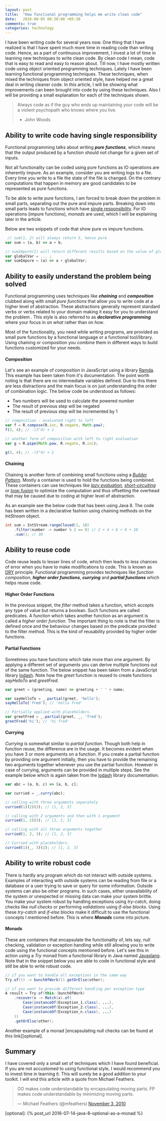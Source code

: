 ```yaml
---
layout: post
title:  "How functional programming helps me write clean code"
date:   2016-08-05 08:30:00 +05:30
comments: true
categories: technology
---
```


I have been writing code for several years now. One thing that I have realized is that I have spent much more 
time in reading code than writing code. Hence, as a part of continuous improvement, I invest a lot of time in learning new techniques to 
write clean code. By clean code I mean, code that is easy to read and easy to reason about. Till now, I have mostly written code 
using object oriented programming techniques. Lately I have been learning functional programming techniques. 
These techniques, when mixed the techniques from object oriented style, have helped me a great deal in writing 
cleaner code. In this article, I will be showing what improvements can been brought into code by using these 
techniques. Also I will be providing a small explanation for each of the techniques shown. 

> Always code as if the guy who ends up maintaining your code will be a violent psychopath who knows where you live. 
> - John Woods

## Ability to write code having single responsibility
Functional programming talks about writing ***pure functions***, which means that the output produced by a function 
should not change for a given set of inputs. 

Not all functionality can be coded using pure functions as IO operations are inherently impure. As an example, consider 
you are writing logs to a file. Every time you write to a file the state of the file is changed. On the contrary 
computations that happen in memory are good candidates to be represented as pure functions. 

To be able to write pure functions, I am forced to break down the problem in small parts, separating out the 
pure and impure parts. Breaking down into small parts leads to functions which have [single responsibility][srp]. For 
IO operations (impure functions), *monads* are used, which I will be explaining later in the article. 

Below are two snippets of code that show pure vs impure functions.

```javascript
 // sum(1, 2) will always return 3, hence pure
var sum = (a, b) => a + b;

// sumImpure(1) will return different results based on the value of globalVar, hence impure
var globalVar = ... ;
var sumImpure = (a) => a + globalVar;
```

## Ability to easily understand the problem being solved
Functional programming uses techniques like ***chaining*** and ***composition*** clubbed along with small 
*pure functions* that allow you to write code at a higher level of abstraction. These abstractions generally 
represent standard verbs or verbs related to your domain making it easy for you to understand the problem . 
This style is also referred to as ***declarative programming*** where your focus in on *what* rather than on *how*.   

Most of the functionality, you need while writing programs, are provided as small pure functions by a functional 
language or a functional tool/library. Using chaining or composition you combine them in different ways to build 
functions customized for your needs. 

#### Composition
Let's see an example of *composition* in JavaScript using a library [Ramda][ramdajs]. This example has been taken 
from it's documentation. The point worth noting is that there are no intermediate variables defined. Due to this 
there are less distractions and the main focus is on just understanding the order of combination logic. 
The below code be understood as follows: 

* Two numbers will be used to calculate the powered number
* The result of previous step will be negated
* The result of previous step will be incremented by 1  

```javascript
// composition - evaluated right to left
var f = R.compose(R.inc, R.negate, Math.pow);
f(3, 4); // -(3^4) + 1

// another form of composition with left to right evaluation
var g = R.pipe(Math.pow, R.negate, R.inc);

g(3, 4); // -(3^4) + 1
```

#### Chaining
Chaining is another form of combining small functions using a [*Builder Pattern*][builder]. Mostly a container is 
used to hold the functions being combined. These containers can use techniques like [*lazy evaluation*][lazy], 
[*short-circuiting*][short-circuiting] or [*loop fusion*][loop-fusion] to optimize the computation and thus 
offsetting the overhead that may be caused due to coding at higher level of abstraction. 

As an example see the below code that has been using Java 8. The code has been written in a declarative fashion using 
chaining methods on the *IntStream* object. 

```java
int sum = IntStream.rangeClosed(1, 10)
    .filter(number -> number % 2 == 0) // 2 + 4 + 6 + 8 + 10
    .sum(); // 30
```

## Ability to reuse code
Code reuse leads to lesser lines of code, which then leads to less chances of error when you have to make modifications to 
code. This is known as [DRY][dry] principle. Functional programming provides techniques like *function composition*, 
***higher order functions***, ***currying*** and ***partial functions*** which helps reuse code. 

#### Higher Order Functions
In the previous snippet, the *filter* method takes a function, which accepts any type of value but returns a boolean. Such 
functions are called predicates. A function which takes another function as an argument is called a *higher order function*. 
The important thing to note is that the filter is defined once and the behaviour changes based on the predicate provided 
to the filter method. This is the kind of reusability provided by higher order functions. 

#### Partial Functions
Sometimes you have functions which take more than one argument. By applying a different set of arguments you can derive 
multiple functions out of the same function. The below snippet has been taken from a JavaScript library [lodash][lodash]. 
Note how the *greet* function is reused to create functions *sayHelloTo* and *greetFred*. 

```javascript
var greet = (greeting, name) => greeting + ' ' + name;

var sayHelloTo = _.partial(greet, 'hello');
sayHelloTo('fred'); // 'hello fred'

// Partially applied with placeholders.
var greetFred = _.partial(greet, _, 'fred');
greetFred('hi'); // 'hi fred'
```

#### Currying
*Currying* is somewhat similar to *partial function*. Though both help in function reuse, the difference are in the usage. 
It becomes evident when you have 3 or more arguments on a function. If you create a partial function by providing one 
argument initially, then you have to provide the remaining two arguments together whenever you use the partial function. 
However in case of currying, arguments can be provided in multiple steps. See the example below which is again taken from 
the [lodash][lodash] library documentation. 

```javascript
var abc = (a, b, c) => [a, b, c];

var curried = _.curry(abc);

// calling with three arguments separately
curried(1)(2)(3); // [1, 2, 3]

// calling with 2 arguments and then with 1 argument
curried(1, 2)(3); // [1, 2, 3]

// calling with all three arguments together
curried(1, 2, 3); // [1, 2, 3]

// Curried with placeholders.
curried(1)(_, 3)(2); // [1, 2, 3]
``` 

## Ability to write robust code 
There is hardly any program which do not interact with outside systems. Examples of interacting with outside systems 
can be reading from file or a database or a user trying to save or query for some information. Outside systems can also be 
other programs. In such cases, either unavailability of the system or unexpected or missing data can make your system brittle. 
You make your system robust by handling exceptions using *try-catch*, doing checks like *null checks* or performing 
*validations* using *if-else blocks*. Using these *try-catch* and *if-else* blocks make it difficult to use the functional 
concepts I mentioned before. This is where ***Monads*** come into picture. 

#### Monads 
These are containers that encapsulate the functionality of, lets say, null checking, validation or exception handling 
while still allowing you to write code using the functional concepts mentioned before. Let's see this in action using 
a *Try* monad from a functional library in Java named [Javaslang][Javaslang]. Note that in the snippet below you are 
able to code in functional style and still be able to write robust code. 

```java
// if you want to handle all exceptions in the same way
Try.of(() -> bunchOfWork()).getOrElse(other);

// if you want to provide different handling per exception type
A result = Try.of(this::bunchOfWork)
    .recover(x -> Match(x).of(
        Case(instanceOf(Exception_1.class), ...),
        Case(instanceOf(Exception_2.class), ...),
        Case(instanceOf(Exception_n.class), ...)
    ))
    .getOrElse(other);
```

Another example of a monad [encapsulating null checks can be found at this link][optional].

## Summary
I have covered only a small set of techniques which I have found beneficial. If you are not accustomed to using functional 
style, I would recommend you to invest time in learning it. This will surely be a good addition to your toolkit. I 
will end this article with a quote from Michael Feathers.  

<blockquote class="twitter-tweet" data-lang="en"><p lang="en" dir="ltr">OO makes code understandable by encapsulating moving parts.  FP makes code understandable by minimizing moving parts.</p>&mdash; Michael Feathers (@mfeathers) <a href="https://twitter.com/mfeathers/status/29581296216">November 3, 2010</a></blockquote>
<script async src="//platform.twitter.com/widgets.js" charset="utf-8"></script>

[ramdajs]: http://ramdajs.com/docs/#compose
[dry]: https://en.wikipedia.org/wiki/Don%27t_repeat_yourself
[builder]: https://en.wikipedia.org/wiki/Builder_pattern
[loop-fusion]: https://en.wikipedia.org/wiki/Loop_fusion
[short-circuiting]: https://en.wikipedia.org/wiki/Short-circuit_evaluation
[lazy]: https://en.wikipedia.org/wiki/Lazy_evaluation
[srp]: https://en.wikipedia.org/wiki/Single_responsibility_principle
[lodash]: https://lodash.com
[javaslang]: http://www.javaslang.io
[optional]: {% post_url 2016-07-14-java-8-optional-as-a-monad %}